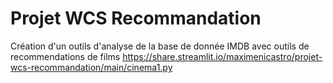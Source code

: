 # Projet WCS Recommandation
 
Création d'un outils d'analyse de la base de donnée IMDB avec outils de recommendations de films
https://share.streamlit.io/maximenicastro/projet-wcs-recommandation/main/cinema1.py
